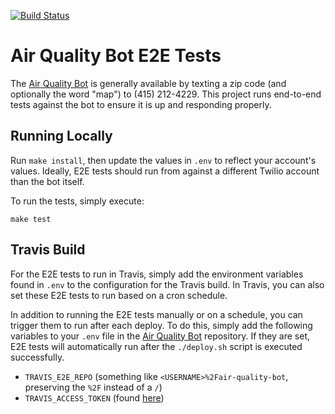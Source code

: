 [![Build Status](https://travis-ci.org/alexdlaird/air-quality-bot-e2e.svg?branch=master)](https://travis-ci.org/alexdlaird/air-quality-bot-e2e)


# Air Quality Bot E2E Tests

The [Air Quality Bot](https://github.com/alexdlaird/air-quality-bot) is
generally available by texting a zip code (and optionally the word "map") to
(415) 212-4229. This project runs end-to-end tests against the bot to ensure it
is up and responding properly.

## Running Locally

Run `make install`, then update the values in `.env` to reflect your account's
values. Ideally, E2E tests should run from against a different Twilio account
than the bot itself.

To run the tests, simply execute:

```
make test
```

## Travis Build

For the E2E tests to run in Travis, simply add the environment variables found
in `.env` to the configuration for the Travis build. In Travis, you can also
set these E2E tests to run based on a cron schedule.

In addition to running the E2E tests manually or on a schedule, you can trigger
them to run after each deploy. To do this, simply add the following variables to
your `.env` file in the [Air Quality Bot](https://github.com/alexdlaird/air-quality-bot/blob/master/.env.example)
repository. If they are set, E2E tests will automatically run after the
`./deploy.sh` script is executed successfully.

* `TRAVIS_E2E_REPO` (something like `<USERNAME>%2Fair-quality-bot`, preserving the `%2F` instead of a `/`)
* `TRAVIS_ACCESS_TOKEN` (found [here](https://travis-ci.org/account/preferences))
